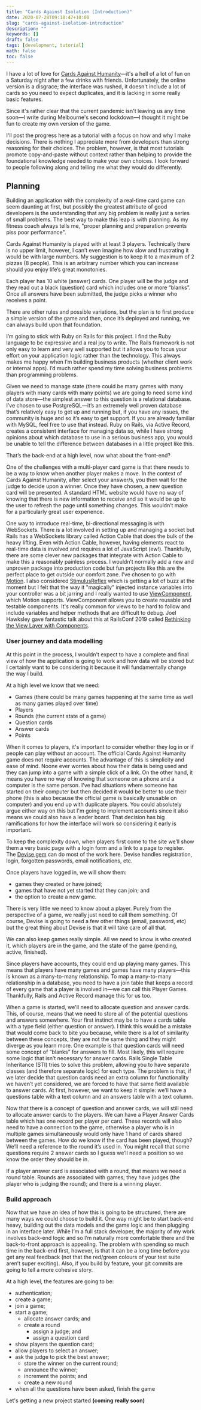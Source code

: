 ```yaml
---
title: "Cards Against Isolation (Introduction)"
date: 2020-07-28T09:18:47+10:00
slug: "cards-against-isolation-introduction"
description: ""
keywords: []
draft: false
tags: [development, tutorial]
math: false
toc: false
---
```

I have a lot of love for
[Cards Against Humanity](https://cardsagainsthumanity.com/)—it's a hell of a
lot of fun on a Saturday night after a few drinks with friends. Unfortunately,
the online version is a disgrace; the interface was rushed, it doesn't include a
lot of cards so you need to expect duplicates, and it is lacking in some really
basic features.

Since it's rather clear that the current pandemic isn't leaving us any time
soon—I write during Melbourne's second lockdown—I thought it might be fun to
create my own version of the game.

I'll post the progress here as a tutorial with a focus on how and why I make
decisions. There is nothing I appreciate more from developers than strong
reasoning for their choices. The problem, however, is that most tutorials
promote copy-and-paste without context rather than helping to provide the
foundational knowledge needed to make your own choices. I look forward to people
following along and telling me what they would do differently.

## Planning

Building an application with the complexity of a real-time card game can seem
daunting at first, but possibly the greatest attribute of good developers is the
understanding that any big problem is really just a series of small problems.
The best way to make this leap is with planning. As my fitness coach always
tells me, "proper planning and preparation prevents piss poor performance".

Cards Against Humanity is played with at least 3 players. Technically there is
no upper limit, however, I can’t even imagine how slow and frustrating it would
be with large numbers. My suggestion is to keep it to a maximum of 2 pizzas (8
people). This is an arbitrary number which you can increase should you enjoy
life’s great monotonies.

Each player has 10 white (answer) cards. One player will be the judge and they
read out a black (question) card which includes one or more “blanks”. Once all
answers have been submitted, the judge picks a winner who receives a point.

There are other rules and possible variations, but the plan is to first produce
a simple version of the game and then, once it’s deployed and running,
we can always build upon that foundation.

I’m going to stick with Ruby on Rails for this project. I find the Ruby language
to be expressive and a real joy to write. The Rails framework is not only easy
to learn and very well supported but it allows you to focus your effort on your
application logic rather than the technology. This always makes me happy when
I’m building business products (whether client work or internal apps). I’d much
rather spend my time solving business problems than programming problems.

Given we need to manage state (there could be many games with many players with
many cards with many points) we are going to need some kind of data store—the
simplest answer to this question is a relational database. I’ve chosen to use
PostgreSQL—it’s an extremely well proven database that’s relatively easy to get
up and running but, if you have any issues, the community is huge and so it’s
easy to get support. If you are already familiar with MySQL, feel free to use
that instead. Ruby on Rails, via Active Record, creates a consistent interface
for managing data so, while I have strong opinions about which database to use
in a serious business app, you would be unable to tell the difference between
databases in a little project like this.

That’s the back-end at a high level, now what about the front-end?

One of the challenges with a multi-player card game is that there needs to be a
way to know when another player makes a move. In the context of Cards Against
Humanity, after select your answer/s, you then wait for the judge to decide
upon a winner. Once they have chosen, a new question card will be presented. A
standard HTML website would have no way of knowing that there is new information
to receive and so it would be up to the user to refresh the page until something
changes. This wouldn’t make for a particularly great user experience.

One way to introduce real-time, bi-directional messaging is with WebSockets.
There is a lot involved in setting up and managing a socket but Rails has a
WebSockets library called Action Cable that does the bulk of the heavy lifting.
Even with Action Cable, however, having elements react to real-time data is
involved and requires a lot of JavaScript (ew!). Thankfully, there are some
clever new packages that integrate with Action Cable to make this a reasonably
painless process. I wouldn’t normally add a new and unproven package into
production code but fun projects like this are the perfect place to get outside
our comfort zone. I’ve chosen to go with
[Motion](https://github.com/unabridged/motion). I also considered
[StimulusReflex](https://github.com/hopsoft/stimulus_reflex) which is getting a
lot of buzz at the moment but I felt that the way it "magically" injected
instance variables into your controller was a bit jarring and I really wanted to
use [ViewComponent](https://github.com/github/view_component), which Motion
supports. ViewComponent allows you to create reusable and testable components.
It's really common for views to be hard to follow and include variables and
helper methods that are difficult to debug. Joel Hawksley gave fantastic talk
about this at RailsConf 2019 called
[Rethinking the View Layer with Components](https://www.youtube.com/watch?v=y5Z5a6QdA-M).

### User journey and data modelling

At this point in the process, I wouldn't expect to have a complete and final
view of how the application is going to work and how data will be stored but I
certainly want to be considering it because it will fundamentally change the way
I build.

At a high level we know that we need:
- Games (there could be many games happening at the same time as well as many
games played over time)
- Players
- Rounds (the current state of a game)
- Question cards
- Answer cards
- Points

When it comes to players, it's important to consider whether they log in or if
people can play without an account. The official Cards Against Humanity game
does not require accounts. The advantage of this is simplicity and ease of mind.
Noone ever worries about how their data is being used and they can jump into a
game with a simple click of a link. On the other hand, it means you have no way
of knowing that someone on a phone and a computer is the same person. I've had
situations where someone has started on their computer but then decided it would
be better to use their phone (this is also because the official game is
basically unusable on computer) and you end up with duplicate players. You could
absolutely argue either way on this but I'm going to implement accounts since it
also means we could also have a leader board. That decision has big
ramifications for how the interface will work so considering it early is
important.

To keep the complexity down, when players first come to the site we’ll show them
a very basic page with a login form and a link to a page to register. The
[Devise gem](https://github.com/heartcombo/devise) can do most of the work here.
Devise handles registration, login, forgotten passwords, email notifications,
etc.

Once players have logged in, we will show them:
- games they created or have joined;
- games that have not yet started that they can join; and
- the option to create a new game.

There is very little we need to know about a player. Purely from the perspective
of a game, we really just need to call them something. Of course, Devise is
going to need a few other things (email, password, etc) but the great thing
about Devise is that it will take care of all that.

We can also keep games really simple. All we need to know is who created it,
which players are in the game, and the state of the game (pending, active,
finished).

Since players have accounts, they could end up playing many games. This means
that players have many games and games have many players—this is known as a
many-to-many relationship. To map a many-to-many relationship in a database, you
need to have a join table that keeps a record of every game that a player is
involved in—we can call this Player Games. Thankfully, Rails and Active Record
manage this for us too.

When a game is started, we'll need to allocate question and answer cards. This,
of course, means that we need to store all of the potential questions and
answers somewhere. Your first instinct may be to have a cards table with a type
field (either question or answer). I think this would be a mistake that would
come back to bite you because, while there is a lot of similarity between these
concepts, they are not the same thing and they might diverge as you learn more.
One example is that question cards will need some concept of “blanks” for
answers to fill. Most likely, this will require some logic that isn’t necessary
for answer cards. Rails Single Table Inheritance (STI) tries to solve this
problem, allowing you to have separate classes (and therefore separate logic)
for each type. The problem is that, if we later decide that question cards need
an extra column for functionality we haven’t yet considered, we are forced to
have that same field available to answer cards. At first, however, we want to
keep it simple: we’ll have a questions table with a text column and an answers
table with a text column.

Now that there is a concept of question and answer cards, we will still need to
allocate answer cards to the players. We can have a Player Answer Cards table
which has one record per player per card. These records will also need to have a
connection to the game, otherwise a player who is in multiple games
simultaneously would only have 1 hand of cards shared between the games. How do
we know if the card has been played, though? We’ll need a reference to the round
it’s used in. You might recall that some questions require 2 answer cards so I
guess we’ll need a position so we know the order they should be in.

If a player answer card is associated with a round, that means we need a round
table. Rounds are associated with games; they have judges (the player who is
judging the round); and there is a winning player.

### Build approach

Now that we have an idea of how this is going to be structured, there are many
ways we could choose to build it. One way might be to start back-end heavy,
building out the data models and the game logic and then plugging in an
interface later. While I’m a full stack developer, the majority of my work
involves back-end logic and so I’m naturally more comfortable there and the
back-to-front approach is appealing. The problem with spending so much time in
the back-end first, however, is that it can be a long time before you get any
real feedback (not that the red/green colours of your test suite aren’t super
exciting). Also, if you build by feature, your git commits are going to tell a
more cohesive story.

At a high level, the features are going to be:
- authentication;
- create a game;
- join a game;
- start a game;
  - allocate answer cards; and
  - create a round
    - assign a judge; and
    - assign a question card
- show players the question card;
- allow players to select an answer;
- ask the judge to pick the best answer;
  - store the winner on the current round;
  - announce the winner;
  - increment the points; and
  - create a new round
- when all the questions have been asked, finish the game

Let's getting a new project started **(coming really soon)**
